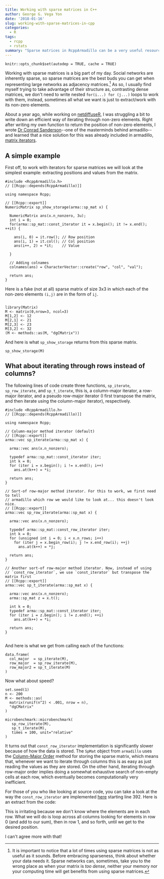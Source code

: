 ```yaml
---
title: Working with sparse matrices in C++
author: George G. Vega Yon
date: '2018-01-16'
slug: working-with-sparse-matrices-in-cpp
categories:
  - R
tags:
  - rcpp
  - rstats
summary: "Sparse matrices in RcppArmadillo can be a very useful resource to work with, especially when you are dealing with social networks. Here I provide a couple of examples in which we can take advantage of their structure by using iterators."
---
```


```{r Setup, echo=FALSE}
knitr::opts_chunk$set(autodep = TRUE, cache = TRUE)
```

Working with sparse matrices is a big part of my day. Social networks are inherently sparse, so sparse matrices are the best buds you can get when representing large networks as adjacency matrices.[^large] As so, I usually find myself trying to take advantage of their structure as, contrasting dense matrices, we don't need to write nested `for(i...) for (j...)` loops to work with them, instead, sometimes all what we want is just to extract/work with its non-zero elements.

[^large]: It is important to notice that a lot of times using sparse matrices is not as useful as it sounds. Before embracing sparseness, think about whether your data needs it. Sparse networks can, sometimes, take you to the wrong place as when your matrix is _too dense_, neither your memory nor your computing time will get benefits from using sparse matrices.


About a year ago, while working on [netdiffuseR](https://github.com/USCCANA/netdiffuseR), I was struggling a bit to write down an efficient way of iterating through non-zero elements. Right after writing my own function to return the position of non-zero elements, I wrote [Dr Conrad Sanderson](http://conradsanderson.id.au/)--one of the masterminds behind armadillo--and learned that a nice solution for this was already included in armadillo, [matrix iterators](http://arma.sourceforge.net/docs.html#iterators_mat).

## A simple example

First off, to work with iterators for sparse matrices we will look at the simplest example: extracting positions and values from the matrix.

```{Rcpp simple-iterator, cache=TRUE}
#include <RcppArmadillo.h>
// [[Rcpp::depends(RcppArmadillo)]]

using namespace Rcpp;

// [[Rcpp::export]]
NumericMatrix sp_show_storage(arma::sp_mat x) {
  
  NumericMatrix ans(x.n_nonzero, 3u);
  int i = 0;
  for(arma::sp_mat::const_iterator it = x.begin(); it != x.end(); ++it) {
    
    ans(i, 0) = it.row(); // Row position
    ans(i, 1) = it.col(); // Col position
    ans(i++, 2) = *it;    // Value
    
  }
  
  // Adding colnames
  colnames(ans) = CharacterVector::create("row", "col", "val");
    
  return ans;
}

```

Here is a fake (not at all) sparse matrix of size 3x3 in which each of the non-zero elements `(i,j)` are in the form of `ij`.

```{r data-generating-process}

library(Matrix)
M <- matrix(0,nrow=3, ncol=3)
M[1,2] <- 12
M[2,1] <- 21
M[2,3] <- 23
M[3,2] <- 32
(M <- methods::as(M, "dgCMatrix"))
```

And here is what `sp_show_storage` returns from this sparse matrix.

```{r}
sp_show_storage(M)
```

## What about iterating through rows instead of columns?

The following lines of code create three functions, `sp_iterate`, `sp_row_iterate`, and `sp_t_iterate`, this is, a column-major iterator, a row-major iterator, and a pseudo row-major iterator (I first transpose the matrix, and then iterate using the column-major iterator), respectively.

```{Rcpp creating-function, cache=TRUE}
#include <RcppArmadillo.h>
// [[Rcpp::depends(RcppArmadillo)]]

using namespace Rcpp;

// Column-major method iterator (default)
// [[Rcpp::export]]
arma::vec sp_iterate(arma::sp_mat x) {
  
  arma::vec ans(x.n_nonzero);
  
  typedef arma::sp_mat::const_iterator iter;
  int k = 0;
  for (iter i = x.begin(); i != x.end(); i++)
    ans.at(k++) = *i;
  
  return ans;
}

// Sort-of row-major method iterator. For this to work, we first need to tell
// armadillo which row we would like to look at... this doesn't look nice.
// [[Rcpp::export]]
arma::vec sp_row_iterate(arma::sp_mat x) {
  
  arma::vec ans(x.n_nonzero);
  
  typedef arma::sp_mat::const_row_iterator iter;
  int k = 0;
  for (unsigned int i = 0; i < x.n_rows; i++)
    for (iter j = x.begin_row(i); j != x.end_row(i); ++j)
      ans.at(k++) = *j;
  
  return ans;
}

// Another sort-of row-major method iterator. Now, instead of using
// `const_row_iterator`, we use `const_iterator` but transpose the matrix first
// [[Rcpp::export]]
arma::vec sp_t_iterate(arma::sp_mat x) {
  
  arma::vec ans(x.n_nonzero);
  arma::sp_mat z = x.t();
  
  int k = 0;
  typedef arma::sp_mat::const_iterator iter;
  for (iter i = z.begin(); i != z.end(); ++i)
    ans.at(k++) = *i;
  
  return ans;
}


```

And here is what we get from calling each of the functions:

```{r calling-the-functions}
data.frame(
  col_major  = sp_iterate(M),
  row_major  = sp_row_iterate(M),
  row_major2 = sp_t_iterate(M)
)
```

Now what about speed? 

```{r benchmark}
set.seed(1)
n <- 200
M <- methods::as(
  matrix(runif(n^2) < .001, nrow = n),
  "dgCMatrix"
)

microbenchmark::microbenchmark(
   sp_row_iterate(M),
   sp_t_iterate(M),
   times = 100, unit="relative"
)
```



It turns out that `const_row_iterator` implementation is significantly slower because of how the data is stored. The `SpMat` object from `armadillo` uses the [Column-Major Order](https://en.wikipedia.org/wiki/Row-_and_column-major_order) method for storing the sparse matrix, which means that, whenever we want to iterate through columns this is as easy as just reading the values as they are stored. On the other hand, iterating through row-major order implies doing a somewhat exhaustive search of non-empty cells at each row, which eventually becomes computationally very inefficient.

For those of you who like looking at source code, you can take a look at the way the `const_row_iterator` are implemented [here](https://fossies.org/dox/armadillo-8.300.3/SpMat__iterators__meat_8hpp_source.html) starting line 392. Here is an extract from the code:

>
This is irritating because we don't know where the elements are in each
row.  What we will do is loop across all columns looking for elements in
row 0 (and add to our sum), then in row 1, and so forth, until we get to
the desired position.

I can't agree more with that!


